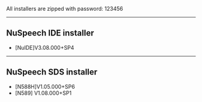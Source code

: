 All installers are zipped with password: 123456

-------------
NuSpeech IDE installer
-------------
- [NuIDE]V3.08.000+SP4

-------------
NuSpeech SDS installer
-------------
- [N588H]V1.05.000+SP6
- [N589] V1.08.000+SP1
